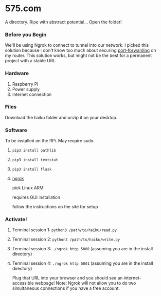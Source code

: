 # 575.com
A directory.
Ripe with abstract potential...
Open the folder!

### Before you Begin
We'll be using Ngrok to connect to tunnel into our network. I picked
this solution because I don't know too much about securing
[port-forwarding](https://www.howtogeek.com/66214/how-to-forward-ports-on-your-router/) 
on my router. This solution works, but might not be the best for a
permanent project with a stable URL.

### Hardware
1. Raspberry Pi
2. Power supply
3. Internet connection

### Files
Download the haiku folder and unzip it on your desktop.

### Software
To be installed on the RPi. May require sudo.
1. ```pip3 install pathlib```
2. ```pip3 install textstat```
3. ```pip3 install flask```
4. [ngrok](https://ngrok.com/download)
   
   pick Linux ARM
   
   requires GUI installation
   
   follow the instructions on the site for setup

### Activate!
1. Terminal session 1: ```python3 /path/to/haiku/read.py```
2. Terminal session 2: ```python3 /path/to/haiku/write.py```
3. Terminal session 3: ```./ngrok http 5000``` (assuming you are in the install directory)
4. Terminal session 4: ```./ngrok http 5001``` (assuming you are in the install directory)
      
   Plug that URL into your browser and you should see an
   internet-accessible webpage! Note: Ngrok will not allow you to do two
   simultaneous connections if you have a free account.
